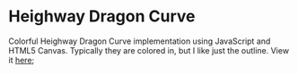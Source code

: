 Heighway Dragon Curve
============

Colorful Heighway Dragon Curve implementation using JavaScript and HTML5 Canvas.
Typically they are colored in, but I like just the outline.
View it [here](http://novacourtois.com/dragonCurve/);
